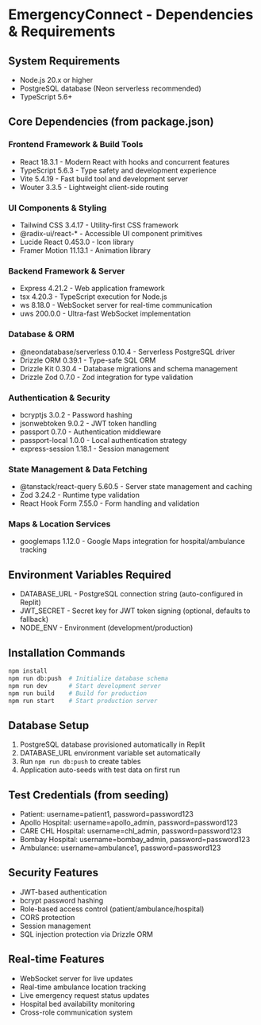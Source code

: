# EmergencyConnect - Dependencies & Requirements

## System Requirements
- Node.js 20.x or higher
- PostgreSQL database (Neon serverless recommended)
- TypeScript 5.6+

## Core Dependencies (from package.json)

### Frontend Framework & Build Tools
- React 18.3.1 - Modern React with hooks and concurrent features
- TypeScript 5.6.3 - Type safety and development experience
- Vite 5.4.19 - Fast build tool and development server
- Wouter 3.3.5 - Lightweight client-side routing

### UI Components & Styling
- Tailwind CSS 3.4.17 - Utility-first CSS framework
- @radix-ui/react-* - Accessible UI component primitives
- Lucide React 0.453.0 - Icon library
- Framer Motion 11.13.1 - Animation library

### Backend Framework & Server
- Express 4.21.2 - Web application framework
- tsx 4.20.3 - TypeScript execution for Node.js
- ws 8.18.0 - WebSocket server for real-time communication
- uws 200.0.0 - Ultra-fast WebSocket implementation

### Database & ORM
- @neondatabase/serverless 0.10.4 - Serverless PostgreSQL driver
- Drizzle ORM 0.39.1 - Type-safe SQL ORM
- Drizzle Kit 0.30.4 - Database migrations and schema management
- Drizzle Zod 0.7.0 - Zod integration for type validation

### Authentication & Security
- bcryptjs 3.0.2 - Password hashing
- jsonwebtoken 9.0.2 - JWT token handling
- passport 0.7.0 - Authentication middleware
- passport-local 1.0.0 - Local authentication strategy
- express-session 1.18.1 - Session management

### State Management & Data Fetching
- @tanstack/react-query 5.60.5 - Server state management and caching
- Zod 3.24.2 - Runtime type validation
- React Hook Form 7.55.0 - Form handling and validation

### Maps & Location Services
- googlemaps 1.12.0 - Google Maps integration for hospital/ambulance tracking

## Environment Variables Required
- DATABASE_URL - PostgreSQL connection string (auto-configured in Replit)
- JWT_SECRET - Secret key for JWT token signing (optional, defaults to fallback)
- NODE_ENV - Environment (development/production)

## Installation Commands
```bash
npm install
npm run db:push  # Initialize database schema
npm run dev      # Start development server
npm run build    # Build for production
npm run start    # Start production server
```

## Database Setup
1. PostgreSQL database provisioned automatically in Replit
2. DATABASE_URL environment variable set automatically
3. Run `npm run db:push` to create tables
4. Application auto-seeds with test data on first run

## Test Credentials (from seeding)
- Patient: username=patient1, password=password123
- Apollo Hospital: username=apollo_admin, password=password123
- CARE CHL Hospital: username=chl_admin, password=password123
- Bombay Hospital: username=bombay_admin, password=password123
- Ambulance: username=ambulance1, password=password123

## Security Features
- JWT-based authentication
- bcrypt password hashing
- Role-based access control (patient/ambulance/hospital)
- CORS protection
- Session management
- SQL injection protection via Drizzle ORM

## Real-time Features
- WebSocket server for live updates
- Real-time ambulance location tracking
- Live emergency request status updates
- Hospital bed availability monitoring
- Cross-role communication system
